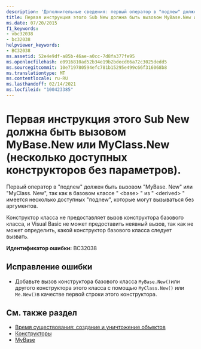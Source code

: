 ```yaml
---
description: 'Дополнительные сведения: первый оператор в "подnew" должен быть вызовом "MyBase. New" или "MyClass. New" (более чем один доступный конструктор без параметров)'
title: Первая инструкция этого Sub New должна быть вызовом MyBase.New или MyClass.New (несколько доступных конструкторов без параметров).
ms.date: 07/20/2015
f1_keywords:
- vbc32038
- bc32038
helpviewer_keywords:
- BC32038
ms.assetid: 52e4e9df-a85b-46ae-a0cc-7d8fa377fe95
ms.openlocfilehash: e0916810ad52b34e19b2bdecd66a72c3025dedd5
ms.sourcegitcommit: 10e719780594efc781b15295e499c66f316068b8
ms.translationtype: MT
ms.contentlocale: ru-RU
ms.lasthandoff: 02/14/2021
ms.locfileid: "100423385"
---
```

# <a name="first-statement-of-this-sub-new-must-be-a-call-to-mybasenew-or-myclassnew-more-than-one-accessible-constructor-without-parameters"></a>Первая инструкция этого Sub New должна быть вызовом MyBase.New или MyClass.New (несколько доступных конструкторов без параметров).

Первый оператор в "подnew" должен быть вызовом "MyBase. New" или "MyClass. New", так как в базовом классе " \<base> " из " \<derived> " имеется несколько доступных "подnew", которые могут вызываться без аргументов.  
  
 Конструктор класса не предоставляет вызов конструктора базового класса, и Visual Basic не может предоставить неявный вызов, так как не может определить, какой конструктор базового класса следует вызвать.  
  
 **Идентификатор ошибки:** BC32038  
  
## <a name="to-correct-this-error"></a>Исправление ошибки  
  
- Добавьте вызов конструктора базового класса `MyBase.New()`или другого конструктора этого класса с помощью `MyClass.New()` или `Me.New()`в качестве первой строки этого конструктора.  
  
## <a name="see-also"></a>См. также раздел

- [Время существования: создание и уничтожение объектов](../programming-guide/language-features/objects-and-classes/object-lifetime-how-objects-are-created-and-destroyed.md)
- [Конструкторы](../programming-guide/concepts/object-oriented-programming.md#constructors)
- [MyBase](../programming-guide/program-structure/me-my-mybase-and-myclass.md#mybase)
